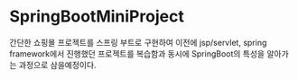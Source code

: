 # SpringBootMiniProject

간단한 쇼핑몰 프로젝트를 스프링 부트로 구현하여 이전에 jsp/servlet, spring framework에서 진행했던 프로젝트를 복습함과 동시에 SpringBoot의 특성을 알아가는 과정으로 삼을예정이다.
